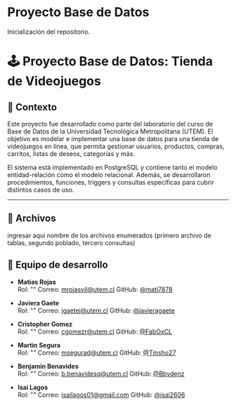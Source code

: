 # Proyecto Base de Datos
Inicialización del repositorio.

# 🕹️ Proyecto Base de Datos: Tienda de Videojuegos

## 🎯 Contexto

Este proyecto fue desarrollado como parte del laboratorio del curso de Base de Datos de la Universidad Tecnológica Metropolitana (UTEM). El objetivo es modelar e implementar una base de datos para una tienda de videojuegos en línea, que permita gestionar usuarios, productos, compras, carritos, listas de deseos, categorías y más.

El sistema está implementado en PostgreSQL y contiene tanto el modelo entidad-relación como el modelo relacional. Además, se desarrollaron procedimientos, funciones, triggers y consultas específicas para cubrir distintos casos de uso.

---

## 📁 Archivos

ingresar aqui nombre de los archivos enumerados (primero archivo de tablas, segundo poblado, tercero consultas)

## 👥 Equipo de desarrollo

- **Matias Rojas**  
  Rol: "" 
  Correo: mrojasvil@utem.cl 
  GitHub: [@mati7878](https://github.com/mati7878)

- **Javiera Gaete**  
  Rol: "" 
  Correo: jgaetej@utem.cl
  GitHub: [@javieragaete](https://github.com/javieragaete)

- **Cristopher Gomez**  
  Rol: "" 
  Correo: cgomezr@utem.cl
  GitHub: [@FabOxCL](https://github.com/FabOxCL)

- **Martin Segura**  
  Rol: "" 
  Correo: msegurad@utem.cl
  GitHub: [@Tinsho27](https://github.com/Tinsho27)

- **Benjamin Benavides**  
  Rol: "" 
  Correo: b.benavidesq@utem.cl
  GitHub: [@Bbvdenz](https://github.com/Bbvdenz)

- **Isai Lagos**  
  Rol: "" 
  Correo: isailagos01@gmail.com
  GitHub: [@isai2606](https://github.com/isai2606)
